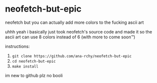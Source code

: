# neofetch-but-epic
neofetch but you can actually add more colors to the fucking ascii art

uhhh yeah i basically just took neofetch's source code and made it so the ascii art can use 8 colors instead of 6 (with more to come soon™)

instructions:
1. `git clone https://github.com/ana-rchy/neofetch-but-epic`
2. `cd neofetch-but-epic`
3. `make install`

im new to github plz no booli
